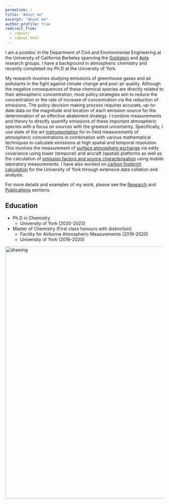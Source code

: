 ```yaml
---
permalink: /
title: "About me"
excerpt: "About me"
author_profile: true
redirect_from: 
  - /about/
  - /about.html
---
```


I am a postdoc in the Department of Civil and Environmental Engineering at the University of California Berkeley spanning the [Goldstein](https://nature.berkeley.edu/ahg/) and [Apte](https://apte.berkeley.edu/) research groups. I have a background in atmospheric chemistry and recently completed my Ph.D at the University of York. 

My research involves studying emissions of greenhouse gases and air pollutants in the fight against climate change and poor air quality. Although the negative consequences of these chemical species are directly related to their atmospheric concentration, most policy strategies aim to reduce the concentration or the rate of increase of concentration via the reduction of emissions. The policy decision making process requires accurate, up-to-date data on the magnitude and location of each emission source for the determination of an effective abatement strategy. I combine measurements and theory to directly quantify emissions of these important atmospheric species with a focus on sources with the greatest uncertainty. Specifically, I use state of the art [instrumentation](research) for in-field measurements of atmospheric concentrations in combination with various mathematical techniques to calculate emissions at high spatial and temporal resolution. This involves the measurement of [surface atmosphere exchange](research) via eddy covariance using tower (temporal) and aircraft (spatial) platforms as well as the calculation of [emission factors and source characterisation](research) using mobile laboratory measurements. I have also worked on [carbon footprint calculation](research) for the University of York through extensive data collation and analysis.

For more details and examples of my work, please see the [Research](research) and [Publications](publications) sections. 

## Education

* Ph.D in Chemistry
  * University of York (2020-2023)
* Master of Chemistry (First class honours with distinction)
  * Facility for Airborne Atmospheric Measurements (2019-2020)
  * University of York (2016-2020)

<img src="/images/aboutme_photo.png" alt="drawing" width="800"/>
